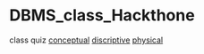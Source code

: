 # DBMS_class_Hackthone
class quiz
[conceptual](https://github.com/prakash02dec/DBMS_class_Hackthone/blob/main/Screenshot%20(252).png)
[discriptive](https://github.com/prakash02dec/DBMS_class_Hackthone/blob/main/discriptive_questions_answers_20bcs099.pdf)
[physical](https://github.com/prakash02dec/DBMS_class_Hackthone/blob/main/summing_pool_database.pdf)
